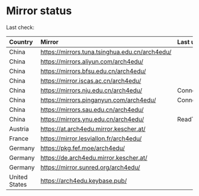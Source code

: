<script src="./time.js"></script>
# Mirror status
Last check: <script type="text/javascript">localize(1672841974.882381);</script>

|Country|Mirror|Last update|
|:------|:-----|:----------|
|China|https://mirrors.tuna.tsinghua.edu.cn/arch4edu/|<script type="text/javascript">localize(1672813978);</script>|
|China|https://mirrors.aliyun.com/arch4edu/|<script type="text/javascript">localize(1672770696);</script>|
|China|https://mirrors.bfsu.edu.cn/arch4edu/|<script type="text/javascript">localize(1672813978);</script>|
|China|https://mirror.iscas.ac.cn/arch4edu/|<script type="text/javascript">localize(1672813978);</script>|
|China|https://mirrors.nju.edu.cn/arch4edu/|ConnectionError|
|China|https://mirrors.pinganyun.com/arch4edu/|ConnectTimeout|
|China|https://mirrors.sau.edu.cn/arch4edu/|<script type="text/javascript">localize(1671258899);</script>|
|China|https://mirrors.ynu.edu.cn/arch4edu/|ReadTimeout|
|Austria|https://at.arch4edu.mirror.kescher.at/|<script type="text/javascript">localize(1672813978);</script>|
|France|https://mirror.lesviallon.fr/arch4edu/|<script type="text/javascript">localize(1672813978);</script>|
|Germany|https://pkg.fef.moe/arch4edu/|<script type="text/javascript">localize(1672813978);</script>|
|Germany|https://de.arch4edu.mirror.kescher.at/|<script type="text/javascript">localize(1672813978);</script>|
|Germany|https://mirror.sunred.org/arch4edu/|<script type="text/javascript">localize(1672813978);</script>|
|United States|https://arch4edu.keybase.pub/|<script type="text/javascript">localize(1672770696);</script>|

<script src="./tablefilter/tablefilter.js"></script>
<script src="./table.js"></script>